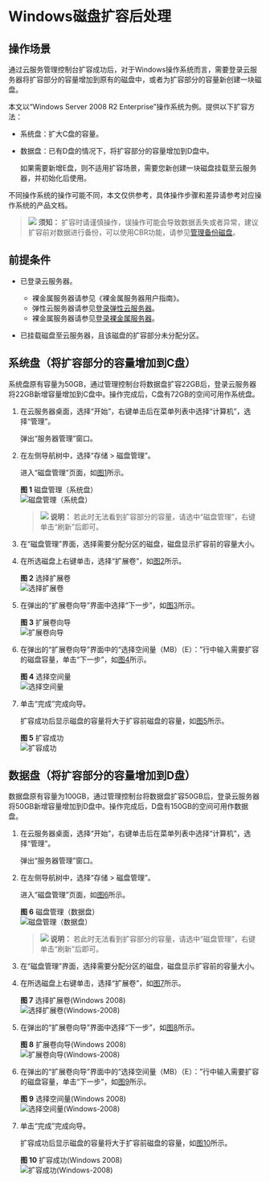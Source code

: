 # Windows磁盘扩容后处理<a name="dss_01_2309"></a>

## 操作场景<a name="s85e2d4faeacd4a938936a3a3e9250578"></a>

通过云服务管理控制台扩容成功后，对于Windows操作系统而言，需要登录云服务器将扩容部分的容量增加到原有的磁盘中，或者为扩容部分的容量新创建一块磁盘。

本文以“Windows Server 2008 R2 Enterprise”操作系统为例。提供以下扩容方法：

-   系统盘：扩大C盘的容量。
-   数据盘：已有D盘的情况下，将扩容部分的容量增加到D盘中。

    如果需要新增E盘，则不适用扩容场景，需要您新创建一块磁盘挂载至云服务器，并初始化后使用。


不同操作系统的操作可能不同，本文仅供参考，具体操作步骤和差异请参考对应操作系统的产品文档。

>![](public_sys-resources/icon-notice.gif) **须知：** 
>扩容时请谨慎操作，误操作可能会导致数据丢失或者异常，建议扩容前对数据进行备份，可以使用CBR功能，请参见[管理备份磁盘](管理备份磁盘.md)。

## 前提条件<a name="sb7f486828efd4619843cebad4522ea43"></a>

-   已登录云服务器。
    -   裸金属服务器请参见《裸金属服务器用户指南》。
    -   弹性云服务器请参见[登录弹性云服务器](https://support.huaweicloud.com/qs-ecs/zh-cn_topic_0092494193.html)。
    -   裸金属服务器请参见[登录裸金属服务器](https://support.huaweicloud.com/qs-bms/bms_qs_0004.html)。

-   已挂载磁盘至云服务器，且该磁盘的扩容部分未分配分区。

## 系统盘（将扩容部分的容量增加到C盘）<a name="se7f2cb5d6fe64468a57cab91198ddd08"></a>

系统盘原有容量为50GB，通过管理控制台将数据盘扩容22GB后，登录云服务器将22GB新增容量增加到C盘中。操作完成后，C盘有72GB的空间可用作系统盘。

1.  在云服务器桌面，选择“开始”，右键单击后在菜单列表中选择“计算机”，选择“管理”。

    弹出“服务器管理”窗口。

2.  在左侧导航树中，选择“存储 \> 磁盘管理”。

    进入“磁盘管理”页面，如[图1](#fd9cae1c9823c4af287bc5b9132a248fd)所示。

    **图 1**  磁盘管理（系统盘）<a name="fd9cae1c9823c4af287bc5b9132a248fd"></a>  
    ![](figures/磁盘管理（系统盘）.png "磁盘管理（系统盘）")

    >![](public_sys-resources/icon-note.gif) **说明：** 
    >若此时无法看到扩容部分的容量，请选中“磁盘管理”，右键单击“刷新”后即可。

3.  在“磁盘管理”界面，选择需要分配分区的磁盘，磁盘显示扩容前的容量大小。
4.  在所选磁盘上右键单击，选择“扩展卷”，如[图2](#f63568dc2dd184273a6f10f1e9e93a74c)所示。

    **图 2**  选择扩展卷<a name="f63568dc2dd184273a6f10f1e9e93a74c"></a>  
    ![](figures/选择扩展卷.png "选择扩展卷")

5.  在弹出的“扩展卷向导”界面中选择“下一步”，如[图3](#f1bf592b07c1040d6a1f50933eb9ba91a)所示。

    **图 3**  扩展卷向导<a name="f1bf592b07c1040d6a1f50933eb9ba91a"></a>  
    ![](figures/扩展卷向导.png "扩展卷向导")

6.  在弹出的“扩展卷向导”界面中的“选择空间量（MB）（E）：”行中输入需要扩容的磁盘容量，单击“下一步”，如[图4](#f2f614355bfa74ad69b12ff83f909bb4f)所示。

    **图 4**  选择空间量<a name="f2f614355bfa74ad69b12ff83f909bb4f"></a>  
    ![](figures/选择空间量.png "选择空间量")

7.  单击“完成”完成向导。

    扩容成功后显示磁盘的容量将大于扩容前磁盘的容量，如[图5](#f9fa64497dd794708a01ad726352d073f)所示。

    **图 5**  扩容成功<a name="f9fa64497dd794708a01ad726352d073f"></a>  
    ![](figures/扩容成功.png "扩容成功")


## 数据盘（将扩容部分的容量增加到D盘）<a name="sadab672feb6f46468cb234c91183f342"></a>

数据盘原有容量为100GB，通过管理控制台将数据盘扩容50GB后，登录云服务器将50GB新增容量增加到D盘中。操作完成后，D盘有150GB的空间可用作数据盘。

1.  在云服务器桌面，选择“开始”，右键单击后在菜单列表中选择“计算机”，选择“管理”。

    弹出“服务器管理”窗口。

2.  在左侧导航树中，选择“存储 \> 磁盘管理”。

    进入“磁盘管理”页面，如[图6](#f0c37e3f96f8c436d875cb66432d43db0)所示。

    **图 6**  磁盘管理（数据盘）<a name="f0c37e3f96f8c436d875cb66432d43db0"></a>  
    ![](figures/磁盘管理（数据盘）.png "磁盘管理（数据盘）")

    >![](public_sys-resources/icon-note.gif) **说明：** 
    >若此时无法看到扩容部分的容量，请选中“磁盘管理”，右键单击“刷新”后即可。

3.  在“磁盘管理”界面，选择需要分配分区的磁盘，磁盘显示扩容前的容量大小。
4.  在所选磁盘上右键单击，选择“扩展卷”，如[图7](#f6abfff9d6b074ff3b940b1f5f641117f)所示。

    **图 7**  选择扩展卷\(Windows 2008\)<a name="f6abfff9d6b074ff3b940b1f5f641117f"></a>  
    ![](figures/选择扩展卷(Windows-2008).png "选择扩展卷(Windows-2008)")

5.  在弹出的“扩展卷向导”界面中选择“下一步”，如[图8](#fb1a92840974b4d8d94b2e767b221f4dd)所示。

    **图 8**  扩展卷向导\(Windows 2008\)<a name="fb1a92840974b4d8d94b2e767b221f4dd"></a>  
    ![](figures/扩展卷向导(Windows-2008).png "扩展卷向导(Windows-2008)")

6.  在弹出的“扩展卷向导”界面中的“选择空间量（MB）（E）：”行中输入需要扩容的磁盘容量，单击“下一步”，如[图9](#f28ebe2d0850442f5bb4fe834071122f8)所示。

    **图 9**  选择空间量\(Windows 2008\)<a name="f28ebe2d0850442f5bb4fe834071122f8"></a>  
    ![](figures/选择空间量(Windows-2008).png "选择空间量(Windows-2008)")

7.  单击“完成”完成向导。

    扩容成功后显示磁盘的容量将大于扩容前磁盘的容量，如[图10](#fe625ff8594db45458379a511f91233d7)所示。

    **图 10**  扩容成功\(Windows 2008\)<a name="fe625ff8594db45458379a511f91233d7"></a>  
    ![](figures/扩容成功(Windows-2008).png "扩容成功(Windows-2008)")


